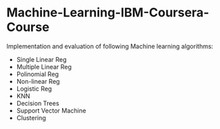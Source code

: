 # Machine-Learning-IBM-Coursera-Course
Implementation and evaluation of following Machine learning algorithms:
- Single Linear Reg
- Multiple Linear Reg
- Polinomial Reg
- Non-linear Reg
- Logistic Reg
- KNN
- Decision Trees
- Support Vector Machine
- Clustering

